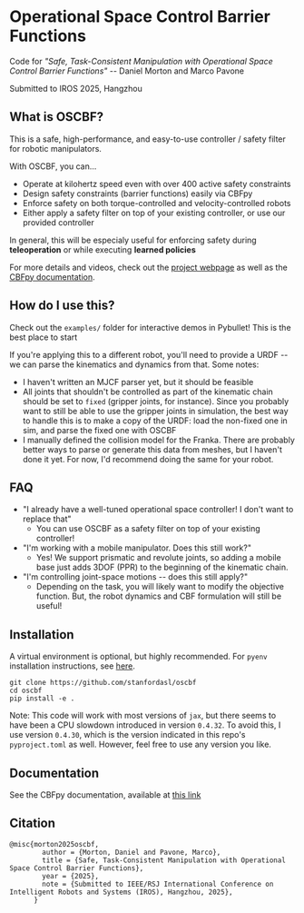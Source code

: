 # Operational Space Control Barrier Functions

Code for *"Safe, Task-Consistent Manipulation with Operational Space Control Barrier Functions"* -- Daniel Morton and Marco Pavone

Submitted to IROS 2025, Hangzhou

## What is OSCBF?

This is a safe, high-performance, and easy-to-use controller / safety filter for robotic manipulators.

With OSCBF, you can...
- Operate at kilohertz speed even with over 400 active safety constraints
- Design safety constraints (barrier functions) easily via CBFpy
- Enforce safety on both torque-controlled and velocity-controlled robots
- Either apply a safety filter on top of your existing controller, or use our provided controller

In general, this will be especialy useful for enforcing safety during **teleoperation** or while executing **learned policies**

For more details and videos, check out the [project webpage](https://stanfordasl.github.io/oscbf/) as well as the [CBFpy documentation](https://danielpmorton.github.io/cbfpy/).


## How do I use this?

Check out the `examples/` folder for interactive demos in Pybullet! This is the best place to start

If you're applying this to a different robot, you'll need to provide a URDF -- we can parse the kinematics and dynamics from that. Some notes:
- I haven't written an MJCF parser yet, but it should be feasible
- All joints that shouldn't be controlled as part of the kinematic chain should be set to `fixed` (gripper joints, for instance). Since you probably want to still be able to use the gripper joints in simulation, the best way to handle this is to make a copy of the URDF: load the non-fixed one in sim, and parse the fixed one with OSCBF
- I manually defined the collision model for the Franka. There are probably better ways to parse or generate this data from meshes, but I haven't done it yet. For now, I'd recommend doing the same for your robot.

## FAQ

- "I already have a well-tuned operational space controller! I don't want to replace that"
  - You can use OSCBF as a safety filter on top of your existing controller!
- "I'm working with a mobile manipulator. Does this still work?"
  - Yes! We support prismatic and revolute joints, so adding a mobile base just adds 3DOF (PPR) to the beginning of the kinematic chain.
- "I'm controlling joint-space motions -- does this still apply?"
  - Depending on the task, you will likely want to modify the objective function. But, the robot dynamics and CBF formulation will still be useful!


## Installation

A virtual environment is optional, but highly recommended. For `pyenv` installation instructions, see [here](https://danielpmorton.github.io/cbfpy/pyenv).

```
git clone https://github.com/stanfordasl/oscbf
cd oscbf
pip install -e .
```

Note: This code will work with most versions of `jax`, but there seems to have been a CPU slowdown introduced in version `0.4.32`. To avoid this, I use version `0.4.30`, which is the version indicated in this repo's `pyproject.toml` as well. However, feel free to use any version you like.


## Documentation

See the CBFpy documentation, available at [this link](https://danielpmorton.github.io/cbfpy)


## Citation
```
@misc{morton2025oscbf,
        author = {Morton, Daniel and Pavone, Marco},
        title = {Safe, Task-Consistent Manipulation with Operational Space Control Barrier Functions},
        year = {2025},
        note = {Submitted to IEEE/RSJ International Conference on Intelligent Robots and Systems (IROS), Hangzhou, 2025},
      }
```

